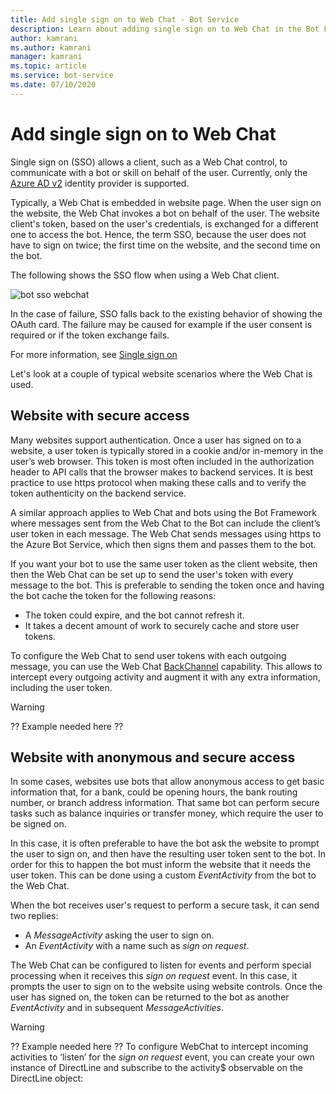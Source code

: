 ```yaml
---
title: Add single sign on to Web Chat - Bot Service
description: Learn about adding single sign on to Web Chat in the Bot Framework.
author: kamrani
ms.author: kamrani
manager: kamrani
ms.topic: article
ms.service: bot-service
ms.date: 07/10/2020
---
```


# Add single sign on to Web Chat

Single sign on (SSO) allows a client, such as a Web Chat control, to communicate with a bot or skill on behalf of the user. Currently, only the [Azure AD v2](~/v4sdk/bot-builder-concept-identity-providers.md#azure-active-directory-identity-provider) identity provider is supported.

Typically, a Web Chat is embedded in website page. When the user sign on the website, the Web Chat invokes a bot on behalf of the user. The website client's token, based on the user's credentials, is exchanged for a different one to access the bot. Hence, the term SSO, because the user does not have to sign on twice; the first time on the website, and the second time on the bot.

The following shows the SSO flow when using a Web Chat client.

![bot sso webchat](~/v4sdk/media/concept-bot-authentication/bot-auth-sso-webchat-time-sequence.PNG)

In the case of failure, SSO falls back to the existing behavior of showing the OAuth card. The failure may be caused for example if the user consent is required or if the token exchange fails.

For more information, see [Single sign on](~/v4sdk/bot-builder-concept-sso.md)

Let's look at a couple of typical website scenarios where the Web Chat is used.

## Website with secure access

Many websites support authentication. Once a user has signed on to a website, a user token is typically stored in a cookie and/or in-memory in the user’s web browser. This token is most often included in the authorization header to API calls that the browser makes to backend services. It is best practice to use https protocol when making these calls and to verify the token authenticity on the backend service.

A similar approach applies to Web Chat and bots using the Bot Framework where messages sent from the Web Chat to the Bot can include the client’s user token in each message. The Web Chat sends messages using https to the Azure Bot Service, which then signs them and passes them to the bot.

If you want your bot to use the same user token as the client website, then then the Web Chat can be set up to send the user's token with every message to the bot. This is preferable to sending the token once and having the bot cache the token for the following reasons:

- The token could expire, and the bot cannot refresh it.
- It takes a decent amount of work to securely cache and store user tokens.

To configure the Web Chat to send user tokens with each outgoing message, you can use the Web Chat [BackChannel](https://github.com/Microsoft/BotFramework-WebChat#the-backchannel) capability. This allows to intercept every outgoing activity and augment it with any extra information, including the user token.

> [!WARNING]
> ?? Example needed here ??

## Website with anonymous and secure access

In some cases, websites use bots that allow anonymous access to get basic information that, for a bank, could be opening hours, the bank routing number, or branch address information. That same bot can perform secure tasks such as balance inquiries or transfer money, which require the user to be signed on.

In this case, it is often preferable to have the bot ask the website to prompt the user to sign on, and then have the resulting user token sent to the bot. In order for this to happen the bot must inform the website that it needs the user token. This can be done using a custom *EventActivity* from the bot to the Web Chat.

When the bot receives user's request to perform a secure task, it can send two replies:

- A *MessageActivity* asking the user to sign on.
- An *EventActivity* with a name such as *sign on request*.

The Web Chat can be configured to listen for events and perform special processing when it receives this *sign on request* event. In this case, it prompts the user to sign on to the website using website controls. Once the user has signed on, the token can be returned to the bot as another *EventActivity* and in subsequent *MessageActivities*.

> [!WARNING]
> ?? Example needed here ??
> To configure WebChat to intercept incoming activities to ‘listen’ for the *sign on request* event, you can create your own instance of DirectLine and subscribe to the activity$ observable on the DirectLine object: